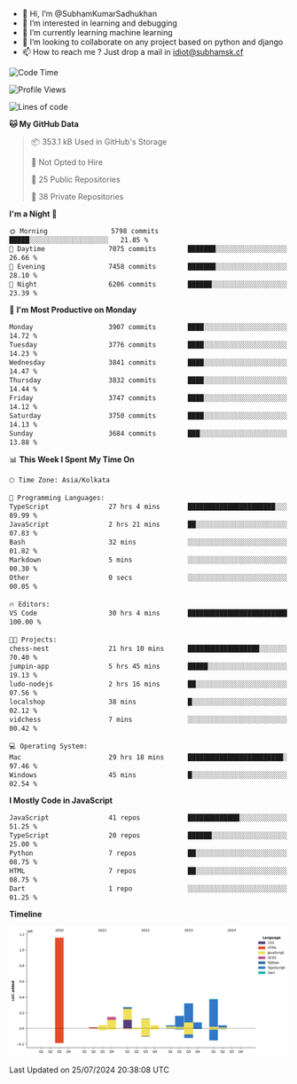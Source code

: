 - 👋 Hi, I’m @SubhamKumarSadhukhan
- 👀 I’m interested in learning and debugging
- 🌱 I’m currently learning machine learning
- 💞️ I’m looking to collaborate on any project based on python and django
- 📫 How to reach me ?
      Just drop a mail in idiot@subhamsk.cf

<!---
SubhamKumarSadhukhan/SubhamKumarSadhukhan is a ✨ special ✨ repository because its `README.md` (this file) appears on your GitHub profile.
You can click the Preview link to take a look at your changes.
--->


<!--START_SECTION:waka-->
![Code Time](http://img.shields.io/badge/Code%20Time-2%2C350%20hrs%2047%20mins-blue)

![Profile Views](http://img.shields.io/badge/Profile%20Views-2-blue)

![Lines of code](https://img.shields.io/badge/From%20Hello%20World%20I%27ve%20Written-2.8%20million%20lines%20of%20code-blue)

**🐱 My GitHub Data** 

> 📦 353.1 kB Used in GitHub's Storage 
 > 
> 🚫 Not Opted to Hire
 > 
> 📜 25 Public Repositories 
 > 
> 🔑 38 Private Repositories 
 > 
**I'm a Night 🦉** 

```text
🌞 Morning                5798 commits        █████░░░░░░░░░░░░░░░░░░░░   21.85 % 
🌆 Daytime                7075 commits        ███████░░░░░░░░░░░░░░░░░░   26.66 % 
🌃 Evening                7458 commits        ███████░░░░░░░░░░░░░░░░░░   28.10 % 
🌙 Night                  6206 commits        ██████░░░░░░░░░░░░░░░░░░░   23.39 % 
```
📅 **I'm Most Productive on Monday** 

```text
Monday                   3907 commits        ████░░░░░░░░░░░░░░░░░░░░░   14.72 % 
Tuesday                  3776 commits        ████░░░░░░░░░░░░░░░░░░░░░   14.23 % 
Wednesday                3841 commits        ████░░░░░░░░░░░░░░░░░░░░░   14.47 % 
Thursday                 3832 commits        ████░░░░░░░░░░░░░░░░░░░░░   14.44 % 
Friday                   3747 commits        ████░░░░░░░░░░░░░░░░░░░░░   14.12 % 
Saturday                 3750 commits        ████░░░░░░░░░░░░░░░░░░░░░   14.13 % 
Sunday                   3684 commits        ███░░░░░░░░░░░░░░░░░░░░░░   13.88 % 
```


📊 **This Week I Spent My Time On** 

```text
🕑︎ Time Zone: Asia/Kolkata

💬 Programming Languages: 
TypeScript               27 hrs 4 mins       ██████████████████████░░░   89.99 % 
JavaScript               2 hrs 21 mins       ██░░░░░░░░░░░░░░░░░░░░░░░   07.83 % 
Bash                     32 mins             ░░░░░░░░░░░░░░░░░░░░░░░░░   01.82 % 
Markdown                 5 mins              ░░░░░░░░░░░░░░░░░░░░░░░░░   00.30 % 
Other                    0 secs              ░░░░░░░░░░░░░░░░░░░░░░░░░   00.05 % 

🔥 Editors: 
VS Code                  30 hrs 4 mins       █████████████████████████   100.00 % 

🐱‍💻 Projects: 
chess-nest               21 hrs 10 mins      ██████████████████░░░░░░░   70.40 % 
jumpin-app               5 hrs 45 mins       █████░░░░░░░░░░░░░░░░░░░░   19.13 % 
ludo-nodejs              2 hrs 16 mins       ██░░░░░░░░░░░░░░░░░░░░░░░   07.56 % 
localshop                38 mins             █░░░░░░░░░░░░░░░░░░░░░░░░   02.12 % 
vidchess                 7 mins              ░░░░░░░░░░░░░░░░░░░░░░░░░   00.42 % 

💻 Operating System: 
Mac                      29 hrs 18 mins      ████████████████████████░   97.46 % 
Windows                  45 mins             █░░░░░░░░░░░░░░░░░░░░░░░░   02.54 % 
```

**I Mostly Code in JavaScript** 

```text
JavaScript               41 repos            █████████████░░░░░░░░░░░░   51.25 % 
TypeScript               20 repos            ██████░░░░░░░░░░░░░░░░░░░   25.00 % 
Python                   7 repos             ██░░░░░░░░░░░░░░░░░░░░░░░   08.75 % 
HTML                     7 repos             ██░░░░░░░░░░░░░░░░░░░░░░░   08.75 % 
Dart                     1 repo              ░░░░░░░░░░░░░░░░░░░░░░░░░   01.25 % 
```



**Timeline**

![Lines of Code chart](https://raw.githubusercontent.com/SubhamKumarSadhukhan/SubhamKumarSadhukhan/main/assets/bar_graph.png)


 Last Updated on 25/07/2024 20:38:08 UTC
<!--END_SECTION:waka-->
